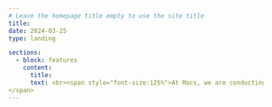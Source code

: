 ```yaml
---
# Leave the homepage title empty to use the site title
title:
date: 2024-03-25
type: landing

sections:
  - block: features
    content:
      title:
      text: <br><span style="font-size:125%">At Macs, we are conducting research using AI and deep learning in various fields such as healthcare, EMR, vision, aviation, and defense, and are also conducting medical mathematics and AI-based research. In addition, we are focusing on practical areas of development and deployment, such as full-stack development and application development using AI.
</span>
---
```

